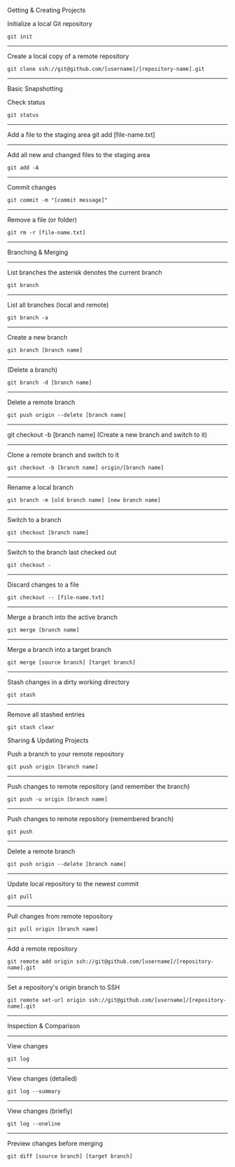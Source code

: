 
Getting & Creating Projects

Initialize a local Git repository 

`git init`

---

Create a local copy of a remote repository  

`git clone ssh://git@github.com/[username]/[repository-name].git `

--- 

Basic Snapshotting

Check status  

`git status` 	 

---

Add a file to the staging area
git add [file-name.txt]	

---
 
Add all new and changed files to the staging area

`git add -A	`

---

Commit changes

`git commit -m "[commit message]"  `

---

Remove a file (or folder) 

`git rm -r [file-name.txt]	`

---
Branching & Merging

---
List branches the asterisk denotes the current branch 

`git branch	` 

---

List all branches (local and remote) 

`git branch -a	` 

---

Create a new branch

`git branch [branch name]	` 

---
(Delete a branch)

`git branch -d [branch name]	 `

---
Delete a remote branch

`git push origin --delete [branch name]	` 

---
git checkout -b [branch name]	 (Create a new branch and switch to it)

---
Clone a remote branch and switch to it

`git checkout -b [branch name] origin/[branch name] `

---
Rename a local branch

`git branch -m [old branch name] [new branch name]	 `

---
Switch to a branch

`git checkout [branch name]	` 

---
Switch to the branch last checked out

`git checkout -	 `

---
Discard changes to a file

`git checkout -- [file-name.txt] `	 

---
Merge a branch into the active branch

`git merge [branch name]	` 

---
Merge a branch into a target branch

`git merge [source branch] [target branch]	 `

---
Stash changes in a dirty working directory

`git stash`	

---
Remove all stashed entries

`git stash clear` 	


Sharing & Updating Projects

Push a branch to your remote repository

`git push origin [branch name]	 `

---
Push changes to remote repository (and remember the branch)

`git push -u origin [branch name]	` 

---
Push changes to remote repository (remembered branch) 

`git push	 `

---
Delete a remote branch

`git push origin --delete [branch name]	 `

---
Update local repository to the newest commit

`git pull	 `

---
Pull changes from remote repository

`git pull origin [branch name]	` 

---
Add a remote repository

`git remote add origin ssh://git@github.com/[username]/[repository-name].git  `

---
Set a repository's origin branch to SSH

`git remote set-url origin ssh://git@github.com/[username]/[repository-name].git	 `

---
Inspection & Comparison

---
View changes

`git log	 `

---
View changes (detailed) 

`git log --summary	 `

---
View changes (briefly) 

`git log --oneline	 `

---
Preview changes before merging

`git diff [source branch] [target branch]	  `
